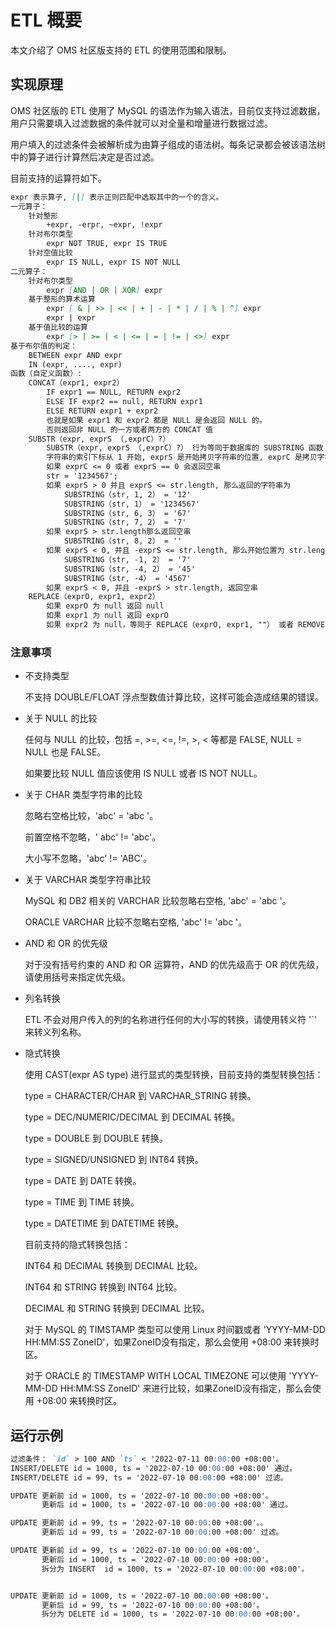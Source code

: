 # ETL 概要

本文介绍了 OMS 社区版支持的 ETL 的使用范围和限制。

## 实现原理

OMS 社区版的 ETL 使用了 MySQL 的语法作为输入语法，目前仅支持过滤数据，用户只需要填入过滤数据的条件就可以对全量和增量进行数据过滤。

用户填入的过滤条件会被解析成为由算子组成的语法树。每条记录都会被该语法树中的算子进行计算然后决定是否过滤。

目前支持的运算符如下。

```markdown
expr 表示算子, [|] 表示正则匹配中选取其中的一个的含义。
一元算子：
    针对整形
        +expr, -erpr, ~expr, !expr
    针对布尔类型
        expr NOT TRUE, expr IS TRUE
    针对空值比较
        expr IS NULL, expr IS NOT NULL
二元算子：
    针对布尔类型
        expr [AND | OR | XOR] expr
    基于整形的算术运算
        expr [ & | >> | << | + | - | * | / | % | ^] expr
        expr | expr
    基于值比较的运算
        expr [> | >= | < | <= | = | != | <>] expr
基于布尔值的判定：
    BETWEEN expr AND expr
    IN (expr, ...., expr)
函数（自定义函数）:
    CONCAT（expr1, expr2）
        IF expr1 == NULL, RETURN expr2
        ELSE IF expr2 == null, RETURN expr1
        ELSE RETURN expr1 + expr2
        也就是如果 expr1 和 expr2 都是 NULL 是会返回 NULL 的。
        否则返回非 NULL 的一方或者两方的 CONCAT 值
    SUBSTR（expr, exprS （,exprC）?）
        SUBSTR（expr, exprS （,exprC）?） 行为等同于数据库的 SUBSTRING 函数
        字符串的索引下标从 1 开始, exprS 是开始拷贝字符串的位置, exprC 是拷贝字符串的数目
        如果 exprC <= 0 或者 exprS == 0 会返回空串
        str = '1234567';
        如果 exprS > 0 并且 exprS <= str.length, 那么返回的字符串为
            SUBSTRING（str, 1, 2） = '12'
            SUBSTRING（str, 1） = '1234567'
            SUBSTRING（str, 6, 3） = '67'
            SUBSTRING（str, 7, 2） = '7'
        如果 exprS > str.length那么返回空串
            SUBSTRING（str, 8, 2） = ''
        如果 exprS < 0, 并且 -exprS <= str.length, 那么开始位置为 str.length + exprS
            SUBSTRING（str, -1, 2） = '7'
            SUBSTRING（str, -4, 2） = '45'
            SUBSTRING（str, -4） = '4567'
        如果 exprS < 0, 并且 -exprS > str.length, 返回空串
    REPLACE（exprO, expr1, expr2）
        如果 exprO 为 null 返回 null
        如果 expr1 为 null 返回 exprO
        如果 expr2 为 null，等同于 REPLACE（exprO, expr1, ""） 或者 REMOVE（exprO, expr1）
```

### 注意事项

* 不支持类型

    不支持 DOUBLE/FLOAT 浮点型数值计算比较，这样可能会造成结果的错误。

* 关于 NULL 的比较

    任何与 NULL 的比较，包括 =, \>=, \<=, !=, \>, \< 等都是 FALSE, NULL = NULL 也是 FALSE。

    如果要比较 NULL 值应该使用 IS NULL 或者 IS NOT NULL。

* 关于 CHAR 类型字符串的比较

    忽略右空格比较，'abc' = 'abc '。

    前置空格不忽略，' abc' != 'abc'。

    大小写不忽略，'abc' != 'ABC'。

* 关于 VARCHAR 类型字符串比较

    MySQL 和 DB2 相关的 VARCHAR 比较忽略右空格, 'abc' = 'abc '。

    ORACLE VARCHAR 比较不忽略右空格, 'abc' != 'abc '。

* AND 和 OR 的优先级

    对于没有括号约束的 AND 和 OR 运算符，AND 的优先级高于 OR 的优先级，请使用括号来指定优先级。

* 列名转换

    ETL 不会对用户传入的列的名称进行任何的大小写的转换，请使用转义符 '\`' 来转义列名称。

* 隐式转换

    使用 CAST(expr AS type) 进行显式的类型转换，目前支持的类型转换包括：

    type = CHARACTER/CHAR 到 VARCHAR_STRING 转换。

    type = DEC/NUMERIC/DECIMAL 到 DECIMAL 转换。

    type = DOUBLE 到 DOUBLE 转换。

    type = SIGNED/UNSIGNED 到 INT64 转换。

    type = DATE 到 DATE 转换。

    type = TIME 到 TIME 转换。

    type = DATETIME 到 DATETIME 转换。

    目前支持的隐式转换包括：

    INT64 和 DECIMAL 转换到 DECIMAL 比较。

    INT64 和 STRING 转换到 INT64 比较。

    DECIMAL 和 STRING 转换到 DECIMAL 比较。

    对于 MySQL 的 TIMSTAMP 类型可以使用 Linux 时间戳或者 'YYYY-MM-DD HH:MM:SS ZoneID'，如果ZoneID没有指定，那么会使用 +08:00 来转换时区。

    对于 ORACLE 的 TIMESTAMP WITH LOCAL TIMEZONE 可以使用 'YYYY-MM-DD HH:MM:SS ZoneID' 来进行比较，如果ZoneID没有指定，那么会使用 +08:00 来转换时区。

## 运行示例

```markdown
过滤条件： `id` > 100 AND `ts` < '2022-07-11 00:00:00 +08:00'。
INSERT/DELETE id = 1000, ts = '2022-07-10 00:00:00 +08:00' 通过。
INSERT/DELETE id = 99, ts = '2022-07-10 00:00:00 +08:00' 过滤。

UPDATE 更新前 id = 1000, ts = '2022-07-10 00:00:00 +08:00'。
       更新后 id = 1000, ts = '2022-07-10 00:00:00 +08:00' 通过。

UPDATE 更新前 id = 99, ts = '2022-07-10 00:00:00 +08:00'。。
       更新后 id = 99, ts = '2022-07-10 00:00:00 +08:00' 过滤。

UPDATE 更新前 id = 99, ts = '2022-07-10 00:00:00 +08:00'。
       更新后 id = 1000, ts = '2022-07-10 00:00:00 +08:00'。
       拆分为 INSERT  id = 1000, ts = '2022-07-10 00:00:00 +08:00'。


UPDATE 更新前 id = 1000, ts = '2022-07-10 00:00:00 +08:00'。
       更新后 id = 99, ts = '2022-07-10 00:00:00 +08:00'。
       拆分为 DELETE id = 1000, ts = '2022-07-10 00:00:00 +08:00'。
```
